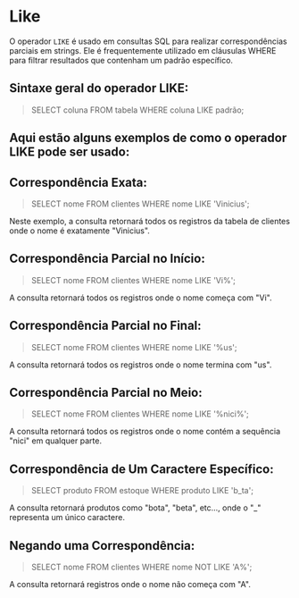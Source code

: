 # Like

O operador `LIKE` é usado em consultas SQL para realizar correspondências parciais em strings. Ele é frequentemente utilizado em cláusulas WHERE para filtrar resultados que contenham um padrão específico.

## Sintaxe geral do operador LIKE:

>SELECT coluna FROM tabela WHERE coluna LIKE padrão;


## Aqui estão alguns exemplos de como o operador LIKE pode ser usado:

## Correspondência Exata:


>SELECT nome FROM clientes WHERE nome LIKE 'Vinicius';

Neste exemplo, a consulta retornará todos os registros da tabela de clientes onde o nome é exatamente "Vinicius".

## Correspondência Parcial no Início:


>SELECT nome FROM clientes WHERE nome LIKE 'Vi%';

A consulta retornará todos os registros onde o nome começa com "Vi".

## Correspondência Parcial no Final:


>SELECT nome FROM clientes WHERE nome LIKE '%us';

A consulta retornará todos os registros onde o nome termina com "us".

## Correspondência Parcial no Meio:


>SELECT nome FROM clientes WHERE nome LIKE '%nici%';

A consulta retornará todos os registros onde o nome contém a sequência "nici" em qualquer parte.

## Correspondência de Um Caractere Específico:


>SELECT produto FROM estoque WHERE produto LIKE 'b_ta';

A consulta retornará produtos como "bota", "beta", etc..., onde o "_" representa um único caractere.

## Negando uma Correspondência:


>SELECT nome FROM clientes WHERE nome NOT LIKE 'A%';

A consulta retornará registros onde o nome não começa com "A".
